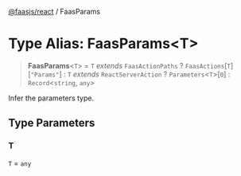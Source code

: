 [@faasjs/react](../README.md) / FaasParams

# Type Alias: FaasParams\<T\>

> **FaasParams**\<`T`\> = `T` *extends* `FaasActionPaths` ? `FaasActions`\[`T`\]\[`"Params"`\] : `T` *extends* `ReactServerAction` ? `Parameters`\<`T`\>\[`0`\] : `Record`\<`string`, `any`\>

Infer the parameters type.

## Type Parameters

### T

`T` = `any`
